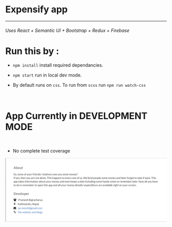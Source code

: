 # Expensify app 

<hr/>
<h6>Uses React + Semantic UI + Bootstrap + Redux + Firebase</h6>

# Run this by :

- `npm install` install required dependancies.

- `npm start` run in local dev mode.

- By default runs on `css`. To run from `scss` run `npm run watch-css`

<br />

# App Currently in DEVELOPMENT MODE

<br />

- No complete test coverage

![About Image](./about.png)



